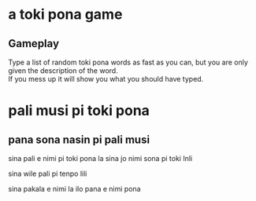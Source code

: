 # a toki pona game

## Gameplay
Type a list of random toki pona words as fast as you can, but you are only given the description of the word.\
If you mess up it will show you what you should have typed.

# pali musi pi toki pona

## pana sona nasin pi pali musi
sina pali e nimi pi toki pona la sina jo nimi sona pi toki Inli

sina wile pali pi tenpo lili

sina pakala e nimi la ilo pana e nimi pona
